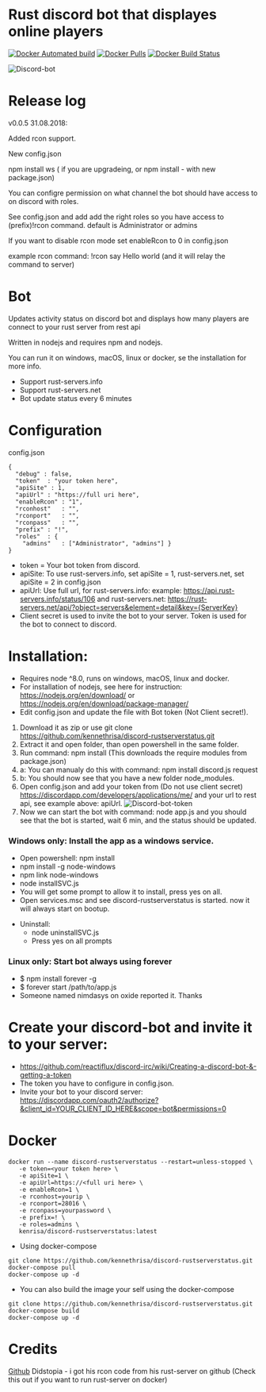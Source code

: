 # Rust discord bot that displayes online players

[![Docker Automated build](https://img.shields.io/docker/automated/kenrisa/discord-rustserverstatus.svg)](https://hub.docker.com/r/kenrisa/discord-rustserverstatus/)
[![Docker Pulls](https://img.shields.io/docker/pulls/kenrisa/discord-rustserverstatus.svg)](https://hub.docker.com/r/kenrisa/discord-rustserverstatus/)
[![Docker Build Status](https://img.shields.io/docker/build/kenrisa/discord-rustserverstatus.svg)](https://hub.docker.com/r/kenrisa/discord-rustserverstatus/)


![Discord-bot](https://i.gyazo.com/23a3f95b758a146efa7d4a3dfd5f3999.png)

# Release log

v0.0.5 31.08.2018: 

Added rcon support. 

New config.json 

npm install ws ( if you are upgradeing, or npm install - with new package.json)

You can configre permission on what channel the bot should have access to on discord with roles.

See config.json and add add the right roles so you have access to (prefix)!rcon command. default is Administrator or admins

If you want to disable rcon mode set enableRcon to 0 in config.json

example rcon command: !rcon say Hello world (and it will relay the command to server)

# Bot

Updates activity status on discord bot and displays how many players are connect to your rust server from rest api

Written in nodejs and requires npm and nodejs.

You can run it on windows, macOS, linux or docker, se the installation for more info.

* Support rust-servers.info
* Support rust-servers.net
* Bot update status every 6 minutes

# Configuration
config.json
```
{ 
  "debug" : false,
  "token"  : "your token here",
  "apiSite" : 1,
  "apiUrl" : "https://full uri here",
  "enableRcon" : "1",
  "rconhost"   : "",
  "rconport"   : "",
  "rconpass"   : "",
  "prefix" : "!",
  "roles"  : { 
    "admins"   : ["Administrator", "admins"] }
}
```
* token = Your bot token from discord.
* apiSite: To use rust-servers.info, set apiSite = 1, rust-servers.net, set apiSite = 2 in config.json
* apiUrl: Use full url, for rust-servers.info: example: https://api.rust-servers.info/status/106 and rust-servers.net: https://rust-servers.net/api/?object=servers&element=detail&key={ServerKey}
* Client secret is used to invite the bot to your server. Token is used for the bot to connect to discord.

# Installation:
* Requires node ^8.0, runs on windows, macOS, linux and docker.
* For installation of nodejs, see here for instruction: https://nodejs.org/en/download/ or https://nodejs.org/en/download/package-manager/
* Edit config.json and update the file with Bot token (Not Client secret!).
1. Download it as zip or use git clone https://github.com/kennethrisa/discord-rustserverstatus.git
2. Extract it and open folder, than open powershell in the same folder.
3. Run command: npm install (This downloads the require modules from package.json)
  3.  a: You can manualy do this with command: npm install discord.js request
  3.  b: You should now see that you have a new folder node_modules.
4. Open config.json and add your token from (Do not use client secret) https://discordapp.com/developers/applications/me/ and your url to rest api, see example above: apiUrl.
![Discord-bot-token](https://i.gyazo.com/7a19e5d13171f192e0ea6de3a607777a.png)
5. Now we can start the bot with command: node app.js and you should see that the bot is started, wait 6 min, and the status should be updated.


### Windows only: Install the app as a windows service.
  - Open powershell: npm install
  - npm install -g node-windows
  - npm link node-windows
  - node installSVC.js
  - You will get some prompt to allow it to install, press yes on all.
  - Open services.msc and see discord-rustserverstatus is started. now it will always start on bootup.

* Uninstall:
  - node uninstallSVC.js
  - Press yes on all prompts

### Linux only: Start bot always using forever
  - $ npm install forever -g
  - $ forever start /path/to/app.js
  - Someone named nimdasys on oxide reported it. Thanks

# Create your discord-bot and invite it to your server:
* https://github.com/reactiflux/discord-irc/wiki/Creating-a-discord-bot-&-getting-a-token
* The token you have to configure in config.json.
* Invite your bot to your discord server: https://discordapp.com/oauth2/authorize?&client_id=YOUR_CLIENT_ID_HERE&scope=bot&permissions=0

# Docker
```
docker run --name discord-rustserverstatus --restart=unless-stopped \
   -e token=<your token here> \
   -e apiSite=1 \
   -e apiUrl=https://<full uri here> \
   -e enableRcon=1 \
   -e rconhost=yourip \
   -e rconport=28016 \
   -e rconpass=yourpassword \
   -e prefix=! \
   -e roles=admins \
   kenrisa/discord-rustserverstatus:latest
```
* Using docker-compose
```
git clone https://github.com/kennethrisa/discord-rustserverstatus.git
docker-compose pull
docker-compose up -d
```
* You can also build the image your self using the docker-compose
```
git clone https://github.com/kennethrisa/discord-rustserverstatus.git
docker-compose build
docker-compose up -d
```

# Credits
[Github](https://github.com/Didstopia) Didstopia - i got his rcon code from his rust-server on github (Check this out if you want to run rust-server on docker)

